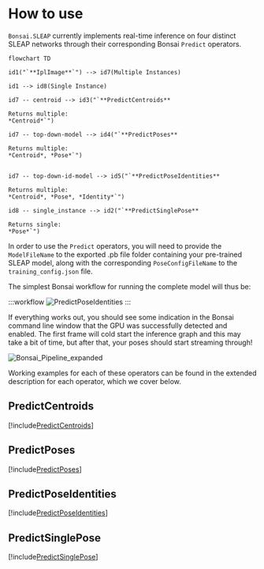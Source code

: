 How to use
==========

`Bonsai.SLEAP` currently implements real-time inference on four distinct SLEAP networks through their corresponding Bonsai `Predict` operators.

```mermaid
flowchart TD

id1("`**IplImage**`") --> id7(Multiple Instances)

id1 --> id8(Single Instance)

id7 -- centroid --> id3("`**PredictCentroids** 

Returns multiple: 
*Centroid*`")

id7 -- top-down-model --> id4("`**PredictPoses**

Returns multiple:
*Centroid*, *Pose*`")


id7 -- top-down-id-model --> id5("`**PredictPoseIdentities**

Returns multiple:
*Centroid*, *Pose*, *Identity*`")

id8 -- single_instance --> id2("`**PredictSinglePose**

Returns single:
*Pose*`")
```


In order to use the `Predict` operators, you will need to provide the `ModelFileName` to the exported .pb file folder containing your pre-trained SLEAP model, along with the corresponding `PoseConfigFileName` to the `training_config.json` file.

The simplest Bonsai workflow for running the complete model will thus be:

:::workflow
![PredictPoseIdentities](~/workflows/PredictPoseIdentities.bonsai)
:::

If everything works out, you should see some indication in the Bonsai command line window that the GPU was successfully detected and enabled. The first frame will cold start the inference graph and this may take a bit of time, but after that, your poses should start streaming through!

![Bonsai_Pipeline_expanded](~/images/demo.gif)

Working examples for each of these operators can be found in the extended description for each operator, which we cover below.

## PredictCentroids
[!include[PredictCentroids](~/articles/sleap-predictcentroids.md)]

## PredictPoses
[!include[PredictPoses](~/articles/sleap-predictposes.md)]

## PredictPoseIdentities
[!include[PredictPoseIdentities](~/articles/sleap-predictposeidentities.md)]

## PredictSinglePose
[!include[PredictSinglePose](~/articles/sleap-predictsinglepose.md)]
